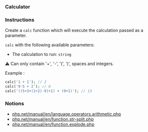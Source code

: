 ### Calculator

### Instructions

Create a `calc` function which will execute the calculation passed as a parameter.

`calc` with the following available parameters:

- The calculation to run: `string`

⚠ Can only contain '+', '-', '(', ')', spaces and integers.

Example :

```php
calc('1 + 1'); // 2
calc('9-5 + 2'); // 6
calc('((5+3+(1+2)-9)+1) + (9+1)'); // 13
```

### Notions

- [php.net/manual/en/language.operators.arithmetic.php](https://www.php.net/manual/en/language.operators.arithmetic.php)
- [php.net/manual/en/function.str-split.php](https://www.php.net/manual/en/function.str-split.php)
- [php.net/manual/en/function.explode.php](https://www.php.net/manual/en/function.explode.php)